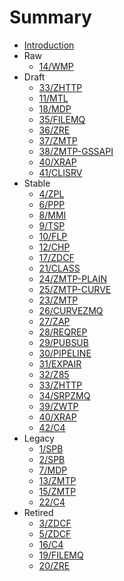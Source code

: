 # Summary

* [Introduction](README.md)
* Raw
  * [14/WMP](14/README.md)
* Draft
  * [33/ZHTTP](33/README.md)
  * [11/MTL](11/README.md)
  * [18/MDP](18/README.md)
  * [35/FILEMQ](35/README.md)
  * [36/ZRE](36/README.md)
  * [37/ZMTP](37/README.md)
  * [38/ZMTP-GSSAPI](38/README.md)
  * [40/XRAP](40/README.md)
  * [41/CLISRV](41/README.md)
* Stable
  * [4/ZPL](4/README.md)
  * [6/PPP](6/README.md)
  * [8/MMI](8/README.md)
  * [9/TSP](9/README.md)
  * [10/FLP](10/README.md)
  * [12/CHP](12/README.md)
  * [17/ZDCF](17/README.md)
  * [21/CLASS](21/README.md)
  * [24/ZMTP-PLAIN](24/README.md)
  * [25/ZMTP-CURVE](25/README.md)
  * [23/ZMTP](23/README.md)
  * [26/CURVEZMQ](26/README.md)
  * [27/ZAP](27/README.md)
  * [28/REQREP](28/README.md)
  * [29/PUBSUB](29/README.md)
  * [30/PIPELINE](30/README.md)
  * [31/EXPAIR](31/README.md)
  * [32/Z85](32/README.md)
  * [33/ZHTTP](33/README.md)
  * [34/SRPZMQ](34/README.md)
  * [39/ZWTP](39/README.md)
  * [40/XRAP](40/README.md)
  * [42/C4](42/README.md)
* Legacy
  * [1/SPB](1/README.md)
  * [2/SPB](2/README.md)
  * [7/MDP](7/README.md)
  * [13/ZMTP](13/README.md)
  * [15/ZMTP](15/README.md)
  * [22/C4](22/README.md)
* Retired
  * [3/ZDCF](3/README.md)
  * [5/ZDCF](5/README.md)
  * [16/C4](16/README.md)
  * [19/FILEMQ](19/README.md)
  * [20/ZRE](20/README.md)





